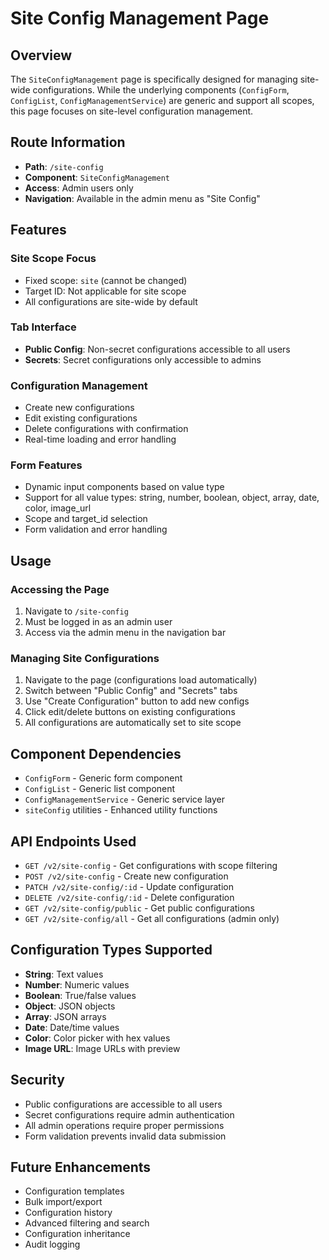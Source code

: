 # Site Config Management Page

## Overview
The `SiteConfigManagement` page is specifically designed for managing site-wide configurations. While the underlying components (`ConfigForm`, `ConfigList`, `ConfigManagementService`) are generic and support all scopes, this page focuses on site-level configuration management.

## Route Information
- **Path**: `/site-config`
- **Component**: `SiteConfigManagement`
- **Access**: Admin users only
- **Navigation**: Available in the admin menu as "Site Config"

## Features

### Site Scope Focus
- Fixed scope: `site` (cannot be changed)
- Target ID: Not applicable for site scope
- All configurations are site-wide by default

### Tab Interface
- **Public Config**: Non-secret configurations accessible to all users
- **Secrets**: Secret configurations only accessible to admins

### Configuration Management
- Create new configurations
- Edit existing configurations
- Delete configurations with confirmation
- Real-time loading and error handling

### Form Features
- Dynamic input components based on value type
- Support for all value types: string, number, boolean, object, array, date, color, image_url
- Scope and target_id selection
- Form validation and error handling

## Usage

### Accessing the Page
1. Navigate to `/site-config`
2. Must be logged in as an admin user
3. Access via the admin menu in the navigation bar

### Managing Site Configurations
1. Navigate to the page (configurations load automatically)
2. Switch between "Public Config" and "Secrets" tabs
3. Use "Create Configuration" button to add new configs
4. Click edit/delete buttons on existing configurations
5. All configurations are automatically set to site scope

## Component Dependencies
- `ConfigForm` - Generic form component
- `ConfigList` - Generic list component
- `ConfigManagementService` - Generic service layer
- `siteConfig` utilities - Enhanced utility functions

## API Endpoints Used
- `GET /v2/site-config` - Get configurations with scope filtering
- `POST /v2/site-config` - Create new configuration
- `PATCH /v2/site-config/:id` - Update configuration
- `DELETE /v2/site-config/:id` - Delete configuration
- `GET /v2/site-config/public` - Get public configurations
- `GET /v2/site-config/all` - Get all configurations (admin only)

## Configuration Types Supported
- **String**: Text values
- **Number**: Numeric values
- **Boolean**: True/false values
- **Object**: JSON objects
- **Array**: JSON arrays
- **Date**: Date/time values
- **Color**: Color picker with hex values
- **Image URL**: Image URLs with preview

## Security
- Public configurations are accessible to all users
- Secret configurations require admin authentication
- All admin operations require proper permissions
- Form validation prevents invalid data submission

## Future Enhancements
- Configuration templates
- Bulk import/export
- Configuration history
- Advanced filtering and search
- Configuration inheritance
- Audit logging
